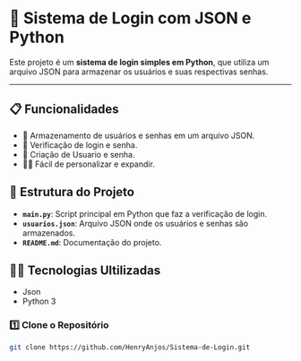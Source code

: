 # 🔐 Sistema de Login com JSON e Python

Este projeto é um **sistema de login simples em Python**, que utiliza um arquivo JSON para armazenar os usuários e suas respectivas senhas. 

---

## 📋 **Funcionalidades**

- 📝 Armazenamento de usuários e senhas em um arquivo JSON.
- 🔐 Verificação de login e senha.
- 📂 Criação de Usuario e senha.
- 🧑‍💻 Fácil de personalizar e expandir.

## 📂 **Estrutura do Projeto**

- **`main.py`**: Script principal em Python que faz a verificação de login.
- **`usuarios.json`**: Arquivo JSON onde os usuários e senhas são armazenados.
- **`README.md`**: Documentação do projeto.

## 🧑‍💻 **Tecnologias Ultilizadas**
- Json
- Python 3

### 1️⃣ **Clone o Repositório**
```bash
git clone https://github.com/HenryAnjos/Sistema-de-Login.git

